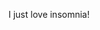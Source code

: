 <!--
id: 754354829
link: http://kevinisom.info/post/754354829/i-just-love-insomnia
slug: i-just-love-insomnia
date: Thu Jul 01 2010 05:27:11 GMT+1200 (NZST)
raw: {"blog_name":"kevinisom","id":754354829,"post_url":"http://kevinisom.info/post/754354829/i-just-love-insomnia","slug":"i-just-love-insomnia","type":"text","date":"2010-06-30 17:27:11 GMT","timestamp":1277918831,"state":"published","format":"html","reblog_key":"ANisQWDI","tags":[],"short_url":"http://tmblr.co/Zw68YyizegD","highlighted":[],"feed_item":"http://twitter.com/kev_nz/statuses/17424003118","from_feed_id":"650289","note_count":0,"title":null,"body":"<p>I just love insomnia!</p>"}
publish: 2010-07-01
tags: 
title: null
-->


I just love insomnia!


